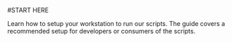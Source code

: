 #START HERE

Learn how to setup your workstation to run our scripts.  The guide covers a recommended setup for developers or consumers of the scripts.

